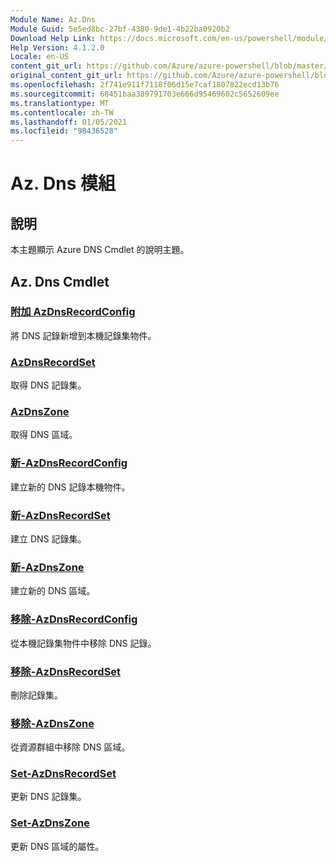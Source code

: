 ```yaml
---
Module Name: Az.Dns
Module Guid: 5e5ed8bc-27bf-4380-9de1-4b22ba0920b2
Download Help Link: https://docs.microsoft.com/en-us/powershell/module/az.dns
Help Version: 4.1.2.0
Locale: en-US
content_git_url: https://github.com/Azure/azure-powershell/blob/master/src/Dns/Dns/help/Az.DNS.md
original_content_git_url: https://github.com/Azure/azure-powershell/blob/master/src/Dns/Dns/help/Az.DNS.md
ms.openlocfilehash: 2f741e911f7118f06d15e7caf1807822ecd13b76
ms.sourcegitcommit: 68451baa389791703e666d95469602c5652609ee
ms.translationtype: MT
ms.contentlocale: zh-TW
ms.lasthandoff: 01/05/2021
ms.locfileid: "98436528"
---
```

# Az. Dns 模組
## 說明
本主題顯示 Azure DNS Cmdlet 的說明主題。

## Az. Dns Cmdlet
### [附加 AzDnsRecordConfig](Add-AzDnsRecordConfig.md)
將 DNS 記錄新增到本機記錄集物件。

### [AzDnsRecordSet](Get-AzDnsRecordSet.md)
取得 DNS 記錄集。

### [AzDnsZone](Get-AzDnsZone.md)
取得 DNS 區域。

### [新-AzDnsRecordConfig](New-AzDnsRecordConfig.md)
建立新的 DNS 記錄本機物件。

### [新-AzDnsRecordSet](New-AzDnsRecordSet.md)
建立 DNS 記錄集。

### [新-AzDnsZone](New-AzDnsZone.md)
建立新的 DNS 區域。

### [移除-AzDnsRecordConfig](Remove-AzDnsRecordConfig.md)
從本機記錄集物件中移除 DNS 記錄。

### [移除-AzDnsRecordSet](Remove-AzDnsRecordSet.md)
刪除記錄集。

### [移除-AzDnsZone](Remove-AzDnsZone.md)
從資源群組中移除 DNS 區域。

### [Set-AzDnsRecordSet](Set-AzDnsRecordSet.md)
更新 DNS 記錄集。

### [Set-AzDnsZone](Set-AzDnsZone.md)
更新 DNS 區域的屬性。

